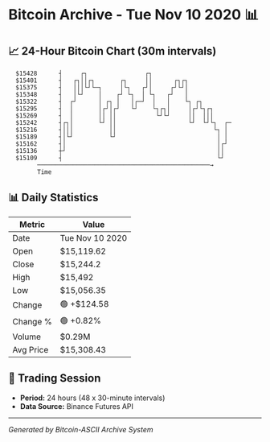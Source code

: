 # Bitcoin Archive - Tue Nov 10 2020 📊

## 📈 24-Hour Bitcoin Chart (30m intervals)

```
  $15428      ┤     ┌┐                ┌┐                       
  $15401      ┤   ┌┐││┌┐       ┌┐     ││      ┌┐┌┐             
  $15375      ┤   │││└┘└─┐     │└┐   ┌┘│     ┌┘└┘│             
  $15348      ┤   │└┘    │    ┌┘ └┐  │ └┐   ┌┘   │             
  $15322      ┤  ┌┘      │ ┌┐ │   │┌─┘  │   │    └┐ ┌┐         
  $15295      ┤  │       │┌┘│┌┘   └┘    └┐┌┐│     │┌┘└┐┌┐      
  $15269      ┤  │       ││ ││           └┘└┘     ││  │││      
  $15242      ┤┌┐│       └┘ ││                    └┘  └┘└┐  ┌─ 
  $15216      ┤│││          ││                           └┐ │  
  $15189      ┤│└┘          └┘                            │ │  
  $15162      ┤│                                          │┌┘  
  $15136      ┼┘                                          ││   
  $15109      ┤                                           └┘   
        ────────────────────────────────────────────────→
        Time
```

## 📊 Daily Statistics

| Metric | Value |
|--------|-------|
| Date | Tue Nov 10 2020 |
| Open | $15,119.62 |
| Close | $15,244.2 |
| High | $15,492 |
| Low | $15,056.35 |
| Change | 🟢 +$124.58 |
| Change % | 🟢 +0.82% |
| Volume | $0.29M |
| Avg Price | $15,308.43 |

## 📅 Trading Session

- **Period:** 24 hours (48 x 30-minute intervals)
- **Data Source:** Binance Futures API

---
*Generated by Bitcoin-ASCII Archive System*
